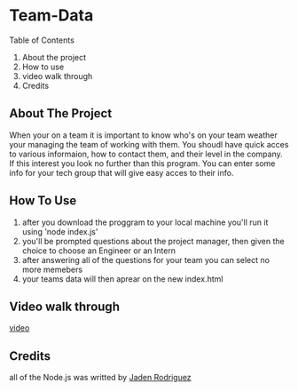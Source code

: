 # Team-Data



<!-- TABLE OF CONTENTS -->

Table of Contents
  <ol>
    <li>About the project</li>
  <li>How to use</li>
  <li>video walk through</li>
  <li>Credits</li>
  </ol>


## About The Project

When your on a team it is important to know who's on your team weather your managing the team of working with them. You shoudl have quick acces to various informaion, how to contact them, and their level in the company. If this interest you look no further than this program. You can enter some info for your tech group that will give easy acces to their info.

## How To Use

1. after you download the proggram to your local machine you'll run it using 'node index.js'
2. you'll be prompted questions about the project manager, then given the choice to choose an Engineer or an Intern
3. after answering all of the questions for your team you can select no more memebers
4. your teams data will then aprear on the new index.html


## Video walk through

[video](https://drive.google.com/file/d/1wpqbCIZg5KU7XSgBvyYEhT3fhqy1xaOC/view?usp=sharing)

## Credits

all of the Node.js was writted by [Jaden Rodriguez](https://github.com/Jadentr44)
